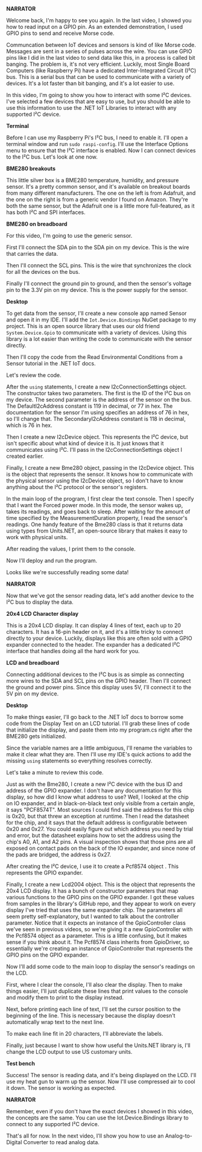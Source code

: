 **NARRATOR**

Welcome back, I'm happy to see you again. In the last video, I showed you how to read input on a GPIO pin. As an extended demonstration, I used GPIO pins to send and receive Morse code.

Communcation between IoT devices and sensors is kind of like Morse code. Messages are sent in a series of pulses across the wire. You can use GPIO pins like I did in the last video to send data like this, in a process is called bit banging. The problem is, it's not very efficient. Luckily, most Single Board Computers (like Raspberry Pi) have a dedicated Inter-Integrated Circuit (I²C) bus. This is a serial bus that can be used to communicate with a variety of devices. It's a lot faster than bit banging, and it's a lot easier to use.

In this video, I'm going to show you how to interact with some I²C devices. I've selected a few devices that are easy to use, but you should be able to use this information to use the .NET IoT Libraries to interact with any supported I²C device.

**Terminal**

Before I can use my Raspberry Pi's I²C bus, I need to enable it. I'll open a terminal window and run `sudo raspi-config`. I'll use the Interface Options menu to ensure that the I²C interface is enabled. Now I can connect devices to the I²C bus. Let's look at one now.

**BME280 breakouts**

This little silver box is a BME280 temperature, humidity, and pressure sensor. It's a pretty common sensor, and it's available on breakout boards from many different manufacturers. The one on the left is from Adafruit, and the one on the right is from a generic vendor I found on Amazon. They're both the same sensor, but the Adafruit one is a little more full-featured, as it has both I²C and SPI interfaces.

**BME280 on breadboard**

For this video, I'm going to use the generic sensor.

First I'll connect the SDA pin to the SDA pin on my device. This is the wire that carries the data.

Then I'll connect the SCL pins. This is the wire that synchronizes the clock for all the devices on the bus.

Finally I'll connect the ground pin to ground, and then the sensor's voltage pin to the 3.3V pin on my device. This is the power supply for the sensor.

**Desktop**

To get data from the sensor, I'll create a new console app named Sensor and open it in my IDE. I'll add the `Iot.Device.Bindings` NuGet package to my project. This is an open source library that uses our old friend `System.Device.Gpio` to communicate with a variety of devices. Using this library is a lot easier than writing the code to communicate with the sensor directly.

Then I'll copy the code from the Read Environmental Conditions from a Sensor tutorial in the .NET IoT docs.

Let's review the code.

After the `using` statements, I create a new I2cConnectionSettings object. The constructor takes two parameters. The first is the ID of the I²C bus on my device. The second parameter is the address of the sensor on the bus. The DefaultI2cAddress constant is 119 in decimal, or 77 in hex. The documentation for the sensor I'm using specifies an address of 76 in hex, so I'll change that. The SecondaryI2cAddress constant is 118 in decimal, which is 76 in hex.

Then I create a new I2cDevice object. This represents the I²C device, but isn't specific about what kind of device it is. It just knows that it communicates using I²C. I'll pass in the I2cConnectionSettings object I created earlier.

Finally, I create a new Bme280 object, passing in the I2cDevice object. This is the object that represents the sensor. It knows how to communicate with the physical sensor using the I2cDevice object, so I don't have to know anything about the I²C protocol or the sensor's registers.

In the main loop of the program, I first clear the text console. Then I specify that I want the Forced power mode. In this mode, the sensor wakes up, takes its readings, and goes back to sleep. After waiting for the amount of time specified by the MeasurementDuration property, I read the sensor's readings. One handy feature of the Bme280 class is that it returns data using types from Units.NET, an open-source library that makes it easy to work with physical units.

After reading the values, I print them to the console.

Now I'll deploy and run the program.

Looks like we're successfully reading some data!

**NARRATOR**

Now that we've got the sensor reading data, let's add another device to the I²C bus to display the data.

**20x4 LCD Character display**

This is a 20x4 LCD display. It can display 4 lines of text, each up to 20 characters. It has a 16-pin header on it, and it's a little tricky to connect directly to your device. Luckily, displays like this are often sold with a GPIO expander connected to the header. The expander has a dedicated I²C interface that handles doing all the hard work for you.

**LCD and breadboard**

Connecting additional devices to the I²C bus is as simple as connecting more wires to the SDA and SCL pins on the GPIO header. Then I'll connect the ground and power pins. Since this display uses 5V, I'll connect it to the 5V pin on my device.

**Desktop**

To make things easier, I'll go back to the .NET IoT docs to borrow some code from the Display Text on an LCD tutorial. I'll grab these lines of code that initialize the display, and paste them into my program.cs right after the BME280 gets initialized.

Since the variable names are a little ambiguous, I'll rename the variables to make it clear what they are. Then I'll use my IDE's quick actions to add the missing `using` statements so everything resolves correctly.

Let's take a minute to review this code.

Just as with the Bme280, I create a new I²C device with the bus ID and address of the GPIO expander. I don't have any documentation for this display, so how did I know what address to use? Well, I looked at the chip on IO expander, and in black-on-black text only visible from a certain angle, it says "PCF8574T". Most sources I could find said the address for this chip is 0x20, but that threw an exception at runtime. Then I read the datasheet for the chip, and it says that the default address is configurable between 0x20 and 0x27. You could easily figure out which address you need by trial and error, but the datasheet explains how to set the address using the chip's A0, A1, and A2 pins. A visual inspection shows that those pins are all exposed on contact pads on the back of the IO expander, and since none of the pads are bridged, the address is 0x27.

After creating the I²C device, I use it to create a Pcf8574 object . This represents the GPIO expander.

Finally, I create a new Lcd2004 object. This is the object that represents the 20x4 LCD display. It has a bunch of constructor parameters that map various functions to the GPIO pins on the GPIO expander. I got these values from samples in the library's GitHub repo, and they appear to work on every display I've tried that uses the same expander chip. The parameters all seem pretty self-explanatory, but I wanted to talk about the controller parameter. Notice that it expects an instance of the GpioController class we've seen in previous videos, so we're giving it a new GpioController with the Pcf8574 object as a parameter. This is a little confusing, but it makes sense if you think about it. The Pcf8574 class inherits from GpioDriver, so essentially we're creating an instance of GpioController that represents the GPIO pins on the GPIO expander.

Now I'll add some code to the main loop to display the sensor's readings on the LCD.

First, where I clear the console, I'll also clear the display. Then to make things easier, I'll just duplicate these lines that print values to the console and modify them to print to the display instead.

Next, before printing each line of text, I'll set the cursor position to the beginning of the line. This is necessary because the display doesn't automatically wrap text to the next line.

To make each line fit in 20 characters, I'll abbreviate the labels.

Finally, just because I want to show how useful the Units.NET library is, I'll change the LCD output to use US customary units. 

**Test bench**

Success! The sensor is reading data, and it's being displayed on the LCD. I'll use my heat gun to warm up the sensor. Now I'll use compressed air to cool it down. The sensor is working as expected.

**NARRATOR**

Remember, even if you don't have the exact devices I showed in this video, the concepts are the same. You can use the Iot.Device.Bindings library to connect to any supported I²C device.

That's all for now. In the next video, I'll show you how to use an Analog-to-Digital Converter to read analog data.
